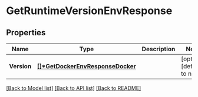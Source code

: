 # GetRuntimeVersionEnvResponse

## Properties
Name | Type | Description | Notes
------------ | ------------- | ------------- | -------------
**Version** | **[[]\*GetDockerEnvResponseDocker](GetDockerEnvResponseDocker.md)** |  | [optional] [default to null]

[[Back to Model list]](../README.md#documentation-for-models) [[Back to API list]](../README.md#documentation-for-api-endpoints) [[Back to README]](../README.md)


